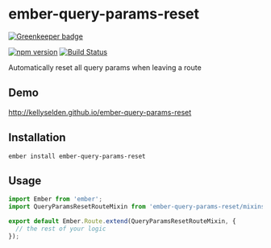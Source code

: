 # ember-query-params-reset

[![Greenkeeper badge](https://badges.greenkeeper.io/kellyselden/ember-query-params-reset.svg)](https://greenkeeper.io/)

[![npm version](https://badge.fury.io/js/ember-query-params-reset.svg)](https://badge.fury.io/js/ember-query-params-reset)
[![Build Status](https://travis-ci.org/kellyselden/ember-query-params-reset.svg?branch=master)](https://travis-ci.org/kellyselden/ember-query-params-reset)

Automatically reset all query params when leaving a route

## Demo

http://kellyselden.github.io/ember-query-params-reset

## Installation

`ember install ember-query-params-reset`

## Usage

```js
import Ember from 'ember';
import QueryParamsResetRouteMixin from 'ember-query-params-reset/mixins/query-params-reset-route';

export default Ember.Route.extend(QueryParamsResetRouteMixin, {
  // the rest of your logic
});
```
